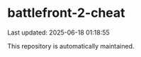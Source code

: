 # battlefront-2-cheat

Last updated: 2025-06-18 01:18:55

This repository is automatically maintained.
